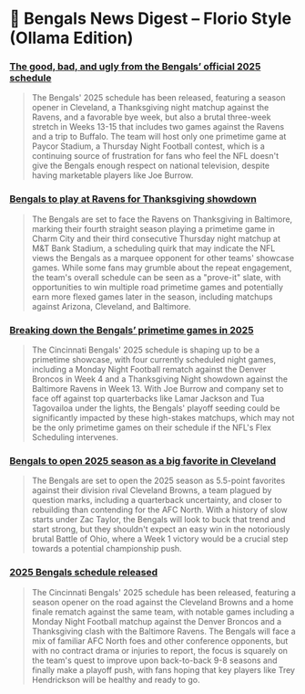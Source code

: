 # 🐅 Bengals News Digest – Florio Style (Ollama Edition)

### [The good, bad, and ugly from the Bengals’ official 2025 schedule](https://www.cincyjungle.com/2025/5/14/24430531/bengals-schedule-release-the-good-bad-ugly-cincinnati-2025-games)

> The Bengals' 2025 schedule has been released, featuring a season opener in Cleveland, a Thanksgiving night matchup against the Ravens, and a favorable bye week, but also a brutal three-week stretch in Weeks 13-15 that includes two games against the Ravens and a trip to Buffalo. The team will host only one primetime game at Paycor Stadium, a Thursday Night Football contest, which is a continuing source of frustration for fans who feel the NFL doesn't give the Bengals enough respect on national television, despite having marketable players like Joe Burrow.

### [Bengals to play at Ravens for Thanksgiving showdown](https://www.cincyjungle.com/2025/5/14/24430536/nfl-schedule-release-bengals-ravens-2025-thanksgiving-games)

> The Bengals are set to face the Ravens on Thanksgiving in Baltimore, marking their fourth straight season playing a primetime game in Charm City and their third consecutive Thursday night matchup at M&T Bank Stadium, a scheduling quirk that may indicate the NFL views the Bengals as a marquee opponent for other teams' showcase games. While some fans may grumble about the repeat engagement, the team's overall schedule can be seen as a "prove-it" slate, with opportunities to win multiple road primetime games and potentially earn more flexed games later in the season, including matchups against Arizona, Cleveland, and Baltimore.

### [Breaking down the Bengals’ primetime games in 2025](https://www.cincyjungle.com/2025/5/14/24430523/bengals-primetime-games-2025-nfl-season-ravens-steelers-dolphins-broncos)

> The Cincinnati Bengals' 2025 schedule is shaping up to be a primetime showcase, with four currently scheduled night games, including a Monday Night Football rematch against the Denver Broncos in Week 4 and a Thanksgiving Night showdown against the Baltimore Ravens in Week 13. With Joe Burrow and company set to face off against top quarterbacks like Lamar Jackson and Tua Tagovailoa under the lights, the Bengals' playoff seeding could be significantly impacted by these high-stakes matchups, which may not be the only primetime games on their schedule if the NFL's Flex Scheduling intervenes.

### [Bengals to open 2025 season as a big favorite in Cleveland](https://www.cincyjungle.com/2025/5/14/24430516/bengals-vs-cleveland-browns-nfl-week-1-odds-spread-betting-fanduel)

> The Bengals are set to open the 2025 season as 5.5-point favorites against their division rival Cleveland Browns, a team plagued by question marks, including a quarterback uncertainty, and closer to rebuilding than contending for the AFC North. With a history of slow starts under Zac Taylor, the Bengals will look to buck that trend and start strong, but they shouldn't expect an easy win in the notoriously brutal Battle of Ohio, where a Week 1 victory would be a crucial step towards a potential championship push.

### [2025 Bengals schedule released](https://www.cincyjungle.com/2025/5/14/24430512/2025-cincinnati-bengals-schedule-dates-times-locations)

> The Cincinnati Bengals' 2025 schedule has been released, featuring a season opener on the road against the Cleveland Browns and a home finale rematch against the same team, with notable games including a Monday Night Football matchup against the Denver Broncos and a Thanksgiving clash with the Baltimore Ravens. The Bengals will face a mix of familiar AFC North foes and other conference opponents, but with no contract drama or injuries to report, the focus is squarely on the team's quest to improve upon back-to-back 9-8 seasons and finally make a playoff push, with fans hoping that key players like Trey Hendrickson will be healthy and ready to go.
